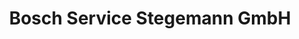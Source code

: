 ---
title: "Bosch Service Stegemann GmbH"
url: /muenster/bosch-service-stegemann-gmbh/
shop: Autowerkstatt
---